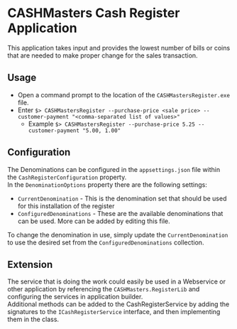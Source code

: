 # CASHMasters Cash Register Application

This application takes input and provides the lowest number of bills or coins that are needed to make proper change for the sales transaction.  

## Usage

* Open a command prompt to the location of the `CASHMastersRegister.exe` file.  
* Enter `$> CASHMastersRegister --purchase-price <sale price> --customer-payment "<comma-separated list of values>"`
  * Example `$> CASHMastersRegister --purchase-price 5.25 --customer-payment "5.00, 1.00"`

## Configuration

The Denominations can be configured in the `appsettings.json` file within the `CashRegisterConfiguration` property.  
In the `DenominationOptions` property there are the following settings:
* `CurrentDenomination` - This is the denomination set that should be used for this installation of the register
* `ConfiguredDenominations` - These are the available denominations that can be used. More can be added by editing this file.

To change the denomination in use, simply update the `CurrentDenomination` to use the desired set from the `ConfiguredDenominations` collection.

## Extension

The service that is doing the work could easily be used in a Webservice or other application by referencing the `CASHMasters.RegisterLib` and configuring the services in application builder.  
Additional methods can be added to the CashRegisterService by adding the signatures to the `ICashRegisterService` interface, and then implementing them in the class.